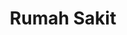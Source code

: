 ---
id: 14
title : Rumah Sakit
linkurl: https://drive.google.com/drive/folders/1pjEXf3lYea6V3wRrzZ7o5a1ypxq4tjXG?usp=sharing
fitur : aspekpajak
createdTime : 31/07/2019
modifiedTime : 06/01/2020
topik: Versi Lengkap
img: hospital.png
---